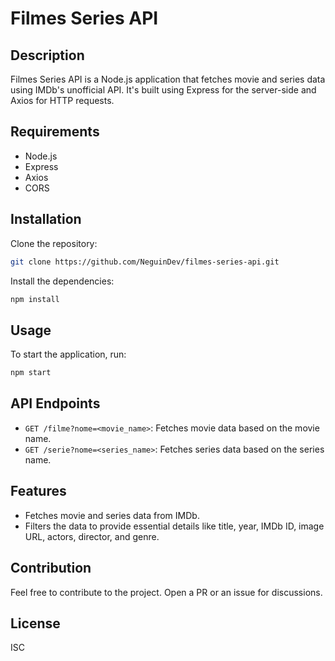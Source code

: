 # Filmes Series API

## Description

Filmes Series API is a Node.js application that fetches movie and series data using IMDb's unofficial API. It's built using Express for the server-side and Axios for HTTP requests.

## Requirements

- Node.js
- Express
- Axios
- CORS

## Installation

Clone the repository:

```bash
git clone https://github.com/NeguinDev/filmes-series-api.git
```

Install the dependencies:

```bash
npm install
```

## Usage

To start the application, run:

```bash
npm start
```

## API Endpoints

- `GET /filme?nome=<movie_name>`: Fetches movie data based on the movie name.
- `GET /serie?nome=<series_name>`: Fetches series data based on the series name.

## Features

- Fetches movie and series data from IMDb.
- Filters the data to provide essential details like title, year, IMDb ID, image URL, actors, director, and genre.

## Contribution

Feel free to contribute to the project. Open a PR or an issue for discussions.

## License

ISC

